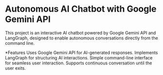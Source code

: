 # Autonomous AI Chatbot with Google Gemini API
This project is an interactive AI chatbot powered by Google Gemini API and LangGraph, designed to enable autonomous conversations directly from the command line.

*Features
Uses Google Gemini API for AI-generated responses.
Implements LangGraph for structuring AI interactions.
Simple command-line interface for seamless user interaction.
Supports continuous conversation until the user exits.
